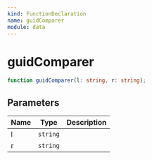 ```yaml
---
kind: FunctionDeclaration
name: guidComparer
module: data
---
```


# guidComparer

```ts
function guidComparer(l: string, r: string);
```

## Parameters

| Name | Type     | Description |
| ---- | -------- | ----------- |
| l    | `string` |             |
| r    | `string` |             |
